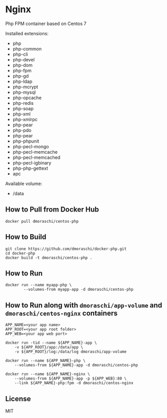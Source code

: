 # Nginx

Php FPM container based on Centos 7

Installed extensions:

- php
- php-common
- php-cli
- php-devel
- php-dom
- php-fpm
- php-gd
- php-ldap
- php-mcrypt
- php-mysql
- php-opcache
- php-redis
- php-soap
- php-xml
- php-xmlrpc
- php-pear
- php-pdo
- php-pear
- php-phpunit
- php-pecl-mongo
- php-pecl-memcache
- php-pecl-memcached
- php-pecl-igbinary
- php-php-gettext
- apc

Available volume:

- /data

## How to Pull from Docker Hub

    docker pull dmoraschi/centos-php

## How to Build

    git clone https://github.com/dmoraschi/docker-php.git
    cd docker-php
    docker build -t dmoraschi/centos-php .

## How to Run

    docker run --name myapp-php \
            --volumes-from myapp-app -d dmoraschi/centos-php

## How to Run along with `dmoraschi/app-volume` and `dmoraschi/centos-nginx` containers

    APP_NAME=<your app name>
    APP_ROOT=<your app root folder>
    APP_WEB=<your app web port>

    docker run -tid --name ${APP_NAME}-app \
        -v ${APP_ROOT}/app:/data/app \
        -v ${APP_ROOT}/log:/data/log dmoraschi/app-volume

    docker run --name ${APP_NAME}-php \
        --volumes-from ${APP_NAME}-app -d dmoraschi/centos-php

    docker run --name ${APP_NAME}-nginx \
        --volumes-from ${APP_NAME}-app -p ${APP_WEB}:80 \
        --link ${APP_NAME}-php:fpm -d dmoraschi/centos-nginx

## License

MIT